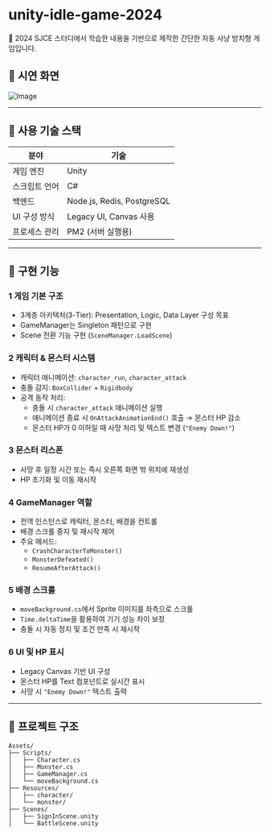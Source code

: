 # unity-idle-game-2024
👾 2024 SJCE 스터디에서 학습한 내용을 기반으로 제작한 간단한 자동 사냥 방치형 게임입니다.

## 📸 시연 화면
![Image](https://github.com/user-attachments/assets/71de237a-24b1-46bb-93aa-c1ce85045797)

---

## 🔧 사용 기술 스택

| 분야           | 기술 |
|----------------|------|
| 게임 엔진       | Unity |
| 스크립트 언어   | C# |
| 백엔드     | Node.js, Redis, PostgreSQL |
| UI 구성 방식    | Legacy UI, Canvas 사용 |
| 프로세스 관리   | PM2 (서버 실행용) |

---

## 🧩 구현 기능

### 1 게임 기본 구조
- 3계층 아키텍처(3-Tier): Presentation, Logic, Data Layer 구성 목표
- GameManager는 Singleton 패턴으로 구현
- Scene 전환 기능 구현 (`SceneManager.LoadScene`)

### 2 캐릭터 & 몬스터 시스템
- 캐릭터 애니메이션: `character_run`, `character_attack`
- 충돌 감지: `BoxCollider` + `Rigidbody`
- 공격 동작 처리:
  - 충돌 시 `character_attack` 애니메이션 실행
  - 애니메이션 종료 시 `OnAttackAnimationEnd()` 호출 → 몬스터 HP 감소
  - 몬스터 HP가 0 이하일 때 사망 처리 및 텍스트 변경 (`"Enemy Down!"`)

### 3 몬스터 리스폰
- 사망 후 일정 시간 또는 즉시 오른쪽 화면 밖 위치에 재생성
- HP 초기화 및 이동 재시작

### 4 GameManager 역할
- 전역 인스턴스로 캐릭터, 몬스터, 배경을 컨트롤
- 배경 스크롤 중지 및 재시작 제어
- 주요 메서드:
  - `CrashCharacterToMonster()`
  - `MonsterDefeated()`
  - `ResumeAfterAttack()`

### 5 배경 스크롤
- `moveBackground.cs`에서 Sprite 이미지를 좌측으로 스크롤
- `Time.deltaTime`을 활용하여 기기 성능 차이 보정
- 충돌 시 자동 정지 및 조건 만족 시 재시작

### 6 UI 및 HP 표시
- Legacy Canvas 기반 UI 구성
- 몬스터 HP를 Text 컴포넌트로 실시간 표시
- 사망 시 `"Enemy Down!"` 텍스트 출력

---

## 📂 프로젝트 구조

```
Assets/
├── Scripts/
│   ├── Character.cs
│   ├── Monster.cs
│   ├── GameManager.cs
│   └── moveBackground.cs
├── Resources/
│   ├── character/
│   └── monster/
├── Scenes/
│   ├── SignInScene.unity
│   └── BattleScene.unity
```

